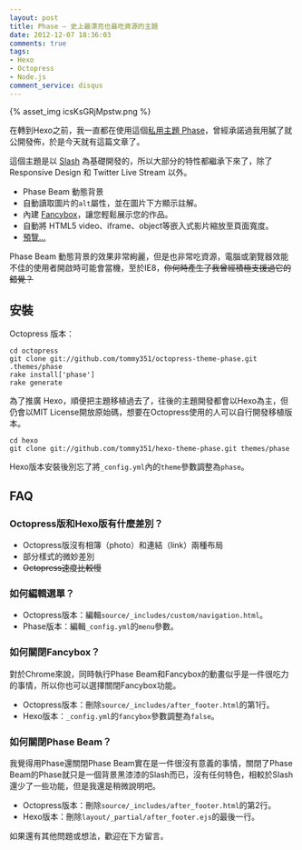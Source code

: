 ```yaml
---
layout: post
title: Phase — 史上最漂亮也最吃資源的主題
date: 2012-12-07 18:36:03
comments: true
tags:
- Hexo
- Octopress
- Node.js
comment_service: disqus
---
```

{% asset_img icsKsGRjMpstw.png %}

在轉到Hexo之前，我一直都在使用這個[私用主題 Phase](http://zespia.tw/blog/2012/05/02/new-theme-phase/)，曾經承諾過我用膩了就公開發佈，於是今天就有這篇文章了。

這個主題是以 [Slash](http://zespia.tw/Octopress-Theme-Slash/index_tw.html) 為基礎開發的，所以大部分的特性都繼承下來了，除了 Responsive Design 和 Twitter Live Stream 以外。

- Phase Beam 動態背景
- 自動讀取圖片的`alt`屬性，並在圖片下方顯示註解。
- 內建 [Fancybox](http://fancyapps.com/fancybox/)，讓您輕鬆展示您的作品。
- 自動將 HTML5 video、iframe、object等嵌入式影片縮放至頁面寬度。
- [預覽...](http://zespia.tw/hexo-theme-phase)

Phase Beam 動態背景的效果非常絢麗，但是也非常吃資源，電腦或瀏覽器效能不佳的使用者開啟時可能會當機，至於IE8，<del>你何時產生了我曾經積極支援過它的錯覺？</del>

<!-- more -->

## 安裝

Octopress 版本：

```shell
cd octopress
git clone git://github.com/tommy351/octopress-theme-phase.git .themes/phase
rake install['phase']
rake generate
```

為了推廣 Hexo，順便把主題移植過去了，往後的主題開發都會以Hexo為主，但仍會以MIT License開放原始碼，想要在Octopress使用的人可以自行開發移植版本。

```shell
cd hexo
git clone git://github.com/tommy351/hexo-theme-phase.git themes/phase
```

Hexo版本安裝後別忘了將`_config.yml`內的`theme`參數調整為`phase`。

## FAQ

### Octopress版和Hexo版有什麼差別？

- Octopress版沒有相簿（photo）和連結（link）兩種布局
- 部分樣式的微妙差別
- <del>Octopress速度比較慢</del>

### 如何編輯選單？

- Octopress版本：編輯`source/_includes/custom/navigation.html`。
- Phase版本：編輯`_config.yml`的`menu`參數。

### 如何關閉Fancybox？

對於Chrome來說，同時執行Phase Beam和Fancybox的動畫似乎是一件很吃力的事情，所以你也可以選擇關閉Fancybox功能。

- Octopress版本：刪除`source/_includes/after_footer.html`的第1行。
- Hexo版本：`_config.yml`的`fancybox`參數調整為`false`。

### 如何關閉Phase Beam？

我覺得用Phase還關閉Phase Beam實在是一件很沒有意義的事情，關閉了Phase Beam的Phase就只是一個背景黑漆漆的Slash而已，沒有任何特色，相較於Slash還少了一些功能，但是我還是稍微說明吧。

- Octopress版本：刪除`source/_includes/after_footer.html`的第2行。
- Hexo版本：刪除`layout/_partial/after_footer.ejs`的最後一行。

如果還有其他問題或想法，歡迎在下方留言。
